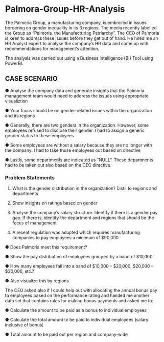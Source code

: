 # Palmora-Group-HR-Analysis

The Palmoria Group, a manufacturing company, is embroiled in issues bordering on gender inequality in its 3 regions. The media recently labelled the Group as “Palmoria, the Manufacturing Patriarchy”.
The CEO of Palmoria is keen to address these issues before they get out of hand. He hired me an HR Analyst expert to analyse the company’s HR data and come up with recommendations for management’s attention. 

The analysis was carried out using a Business Intelligence (BI) Tool using PowerBI.

## CASE SCENARIO

● Analyse the company data and generate insights that the Palmoria management team would need to address the issues using appropriate visualiztion  

● Your focus should be on gender-related issues within the organization and its regions  

● Generally, there are two genders in the organization. However, some employees refused to disclose their gender. I had to assign a generic gender status to these employees

● Some employees are without a salary because they are no longer with the company. I had to take those employees out based on directive

● Lastly, some departments are indicated as “NULL”. These departments had to be taken out also based on the CEO directive.

### Problem Statements
1. What is the gender distribution in the organization? Distil to regions and departments
   
2. Show insights on ratings based on gender

3. Analyse the company’s salary structure. Identify if there is a gender pay gap. If there is, identify the department and regions that should be the focus of
management

4. A recent regulation was adopted which requires manufacturing companies to pay employees a minimum of $90,000
   
● Does Palmoria meet this requirement?

● Show the pay distribution of employees grouped by a band of $10,000.

● How many employees fall into a band of $10,000 – $20,000, $20,000 – $30,000,
etc.?

● Also visualize this by regions

The CEO asked also if I could help out with allocating the annual bonus pay to employees based on the performance rating and handed me another data set that contains rules for making bonus payments and asked me to:

● Calculate the amount to be paid as a bonus to individual employees

● Calculate the total amount to be paid to individual employees (salary inclusive of bonus)

● Total amount to be paid out per region and company-wide
